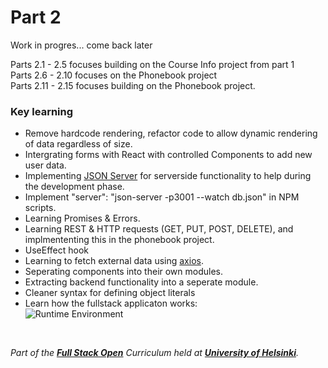 # Part 2

Work in progres... come back later

Parts 2.1 - 2.5 focuses building on the Course Info project from part 1 <br />
Parts 2.6 - 2.10 focuses on the Phonebook project <br />
Parts 2.11 - 2.15 focuses building on the Phonebook project. <br />

### Key learning
- Remove hardcode rendering, refactor code to allow dynamic rendering of data regardless of size.
- Intergrating forms with React with controlled Components to add new user data.
- Implementing [JSON Server](https://github.com/typicode/json-server) for serverside functionality to help during the development phase.
- Implement "server": "json-server -p3001 --watch db.json" in NPM scripts.
- Learning Promises & Errors.
- Learning REST & HTTP requests (GET, PUT, POST, DELETE), and implmententing this in the phonebook project.
- UseEffect hook
- Learning to fetch external data using [axios](https://github.com/axios/axios).
- Seperating components into their own modules.
- Extracting backend functionality into a seperate module.
- Cleaner syntax for defining object literals
- Learn how the fullstack applicaton works: <br />
![Runtime Environment](https://fullstackopen.com/static/0e3766361ce9d08f0c4fdd39152cf493/5a190/18e.png)
<br />


*Part of the __[Full Stack Open](https://fullstackopen.com)__ Curriculum held at __[University of Helsinki](https://www.helsinki.fi/en)__.*